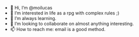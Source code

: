 - 👋 Hi, I’m @moilucas
- 👀 I’m interested in life as a rpg with complex rules ;)
- 🌱 I’m always learning.
- 💞️ I’m looking to collaborate on almost anything interesting.
- 📫 How to reach me: email is a good method.

<!---
moilucas/moilucas is a ✨ special ✨ repository because its `README.md` (this file) appears on your GitHub profile.
You can click the Preview link to take a look at your changes.
--->
